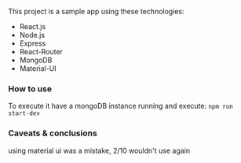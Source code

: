 This project is a sample app using these technologies:

- React.js
- Node.js
- Express
- React-Router
- MongoDB
- Material-UI


### How to use

To execute it have a mongoDB instance running and execute:
``npm run start-dev``



### Caveats & conclusions
using material ui was a mistake, 2/10 wouldn't use again
